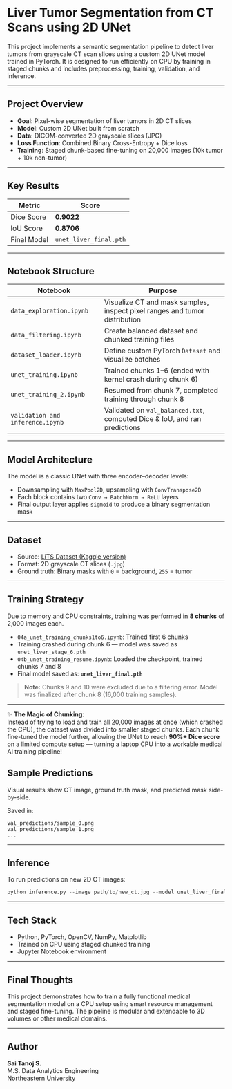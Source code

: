 
# Liver Tumor Segmentation from CT Scans using 2D UNet

This project implements a semantic segmentation pipeline to detect liver tumors from grayscale CT scan slices using a custom 2D UNet model trained in PyTorch. It is designed to run efficiently on CPU by training in staged chunks and includes preprocessing, training, validation, and inference.

---

## Project Overview

- **Goal**: Pixel-wise segmentation of liver tumors in 2D CT slices
- **Model**: Custom 2D UNet built from scratch
- **Data**: DICOM-converted 2D grayscale slices (JPG)
- **Loss Function**: Combined Binary Cross-Entropy + Dice loss
- **Training**: Staged chunk-based fine-tuning on 20,000 images (10k tumor + 10k non-tumor)

---

## Key Results

| Metric       | Score   |
|--------------|---------|
| Dice Score   | **0.9022** |
| IoU Score    | **0.8706** |
| Final Model  | `unet_liver_final.pth` |

---

## Notebook Structure

| Notebook | Purpose |
|----------|---------|
| `data_exploration.ipynb`        | Visualize CT and mask samples, inspect pixel ranges and tumor distribution |
| `data_filtering.ipynb`    | Create balanced dataset and chunked training files |
| `dataset_loader.ipynb`      | Define custom PyTorch `Dataset` and visualize batches |
| `unet_training.ipynb` | Trained chunks 1–6 (ended with kernel crash during chunk 6) |
| `unet_training_2.ipynb`   | Resumed from chunk 7, completed training through chunk 8 |
| `validation and inference.ipynb`| Validated on `val_balanced.txt`, computed Dice & IoU, and ran predictions |

---

## Model Architecture

The model is a classic UNet with three encoder–decoder levels:
- Downsampling with `MaxPool2D`, upsampling with `ConvTranspose2D`
- Each block contains two `Conv → BatchNorm → ReLU` layers
- Final output layer applies `sigmoid` to produce a binary segmentation mask

---

## Dataset

- Source: [LiTS Dataset (Kaggle version)](https://www.kaggle.com/datasets/harshwardhanbhangale/lits-dataset)
- Format: 2D grayscale CT slices (`.jpg`)
- Ground truth: Binary masks with `0` = background, `255` = tumor

---

## Training Strategy

Due to memory and CPU constraints, training was performed in **8 chunks** of 2,000 images each.

- `04a_unet_training_chunks1to6.ipynb`: Trained first 6 chunks
- Training crashed during chunk 6 — model was saved as `unet_liver_stage_6.pth`
- `04b_unet_training_resume.ipynb`: Loaded the checkpoint, trained chunks 7 and 8
- Final model saved as: **`unet_liver_final.pth`**

> **Note:** Chunks 9 and 10 were excluded due to a filtering error. Model was finalized after chunk 8 (16,000 training samples).

---

✨ **The Magic of Chunking**:  
Instead of trying to load and train all 20,000 images at once (which crashed the CPU), the dataset was divided into smaller staged chunks. Each chunk fine-tuned the model further, allowing the UNet to reach **90%+ Dice score** on a limited compute setup — turning a laptop CPU into a workable medical AI training pipeline!

## Sample Predictions

Visual results show CT image, ground truth mask, and predicted mask side-by-side.

Saved in:
```
val_predictions/sample_0.png
val_predictions/sample_1.png
...
```

---

## Inference

To run predictions on new 2D CT images:

```python
python inference.py --image path/to/new_ct.jpg --model unet_liver_final.pth
```

---

## Tech Stack

- Python, PyTorch, OpenCV, NumPy, Matplotlib
- Trained on CPU using staged chunked training
- Jupyter Notebook environment

---

## Final Thoughts

This project demonstrates how to train a fully functional medical segmentation model on a CPU setup using smart resource management and staged fine-tuning. The pipeline is modular and extendable to 3D volumes or other medical domains.

---

## Author

**Sai Tanoj S.**  
M.S. Data Analytics Engineering  
Northeastern University
